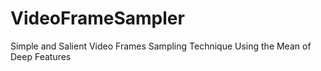 # VideoFrameSampler
Simple and Salient Video Frames Sampling Technique Using the Mean of Deep Features

